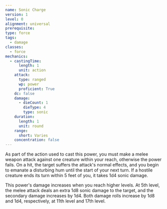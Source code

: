 ```yaml
---
name: Sonic Charge
version: 1
level: 0
alignment: universal
prerequisite: 
type: force
tags:
  - damage
classes:
  - force
mechanics:
  - castingTime:
      length: 1
      unit: action
    attack:
      type: ranged
      wp: power
      proficient: True
    dc: false
    damage:
      - dieCount: 1
        dieType: 4
        type: sonic
    duration:
      length: 1
      unit: round
    range:
      short: Varies
    concentration: false
---
```

As part of the action used to cast this power, you must make a melee weapon attack against one creature within your reach, otherwise the power fails. On a hit, the target suffers the attack's normal effects, and you begin to emanate a disturbing hum until the start of your next turn. If a hostile creature ends its turn within 5 feet of you, it takes 1d4 sonic damage.

This power's damage increases when you reach higher levels. At 5th level, the melee attack deals an extra 1d8 sonic damage to the target, and the secondary damage increases by 1d4. Both damage rolls increase by 1d8 and 1d4, respectively, at 11th level and 17th level.
    